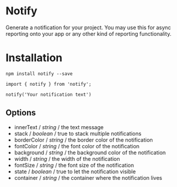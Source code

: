# Notify 
Generate a notification for your project. You may use this 
for async reporting onto your app or any other kind of reporting functionality.

# Installation 
`npm install notify --save`

```
import { notify } from 'notify';

notify('Your notification text')
```

## Options 

* innerText / _string_ / the text message
* stack / _boolean_ / true to stack multiple notifications
* borderColor / _string_ / the border color of the notification
* fontColor / _string_ / the font color of the notification 
* background / _string_ / the background color of the notification
* width / _string_ / the width of the notification 
* fontSize /  _string_ / the font size of the notification
* state / _boolean_ / true to let the notification visible
* container / _string_ / the container where the notification lives